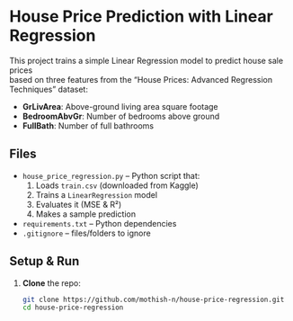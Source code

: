 # House Price Prediction with Linear Regression

This project trains a simple Linear Regression model to predict house sale prices  
based on three features from the “House Prices: Advanced Regression Techniques” dataset:

- **GrLivArea**: Above-ground living area square footage  
- **BedroomAbvGr**: Number of bedrooms above ground  
- **FullBath**: Number of full bathrooms  

## Files

- `house_price_regression.py` – Python script that:
  1. Loads `train.csv` (downloaded from Kaggle)
  2. Trains a `LinearRegression` model
  3. Evaluates it (MSE & R²)
  4. Makes a sample prediction  
- `requirements.txt` – Python dependencies  
- `.gitignore` – files/folders to ignore  

## Setup & Run

1. **Clone** the repo:  
   ```bash
   git clone https://github.com/mothish-n/house-price-regression.git
   cd house-price-regression
